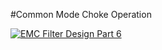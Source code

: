 #Common Mode Choke Operation


[![EMC Filter Design Part 6]( https://youtu.be/cxPAGWTiNSc)](https://www.youtube.com/watch?v=cxPAGWTiNSc&t=2s)
